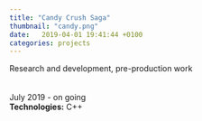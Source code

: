 ```yaml
---
title: "Candy Crush Saga"
thumbnail: "candy.png" 
date:   2019-04-01 19:41:44 +0100
categories: projects
---
```

Research and development, pre-production work <br>
<br>
<br>
July 2019 - on going<br>
<strong>Technologies:</strong> C++